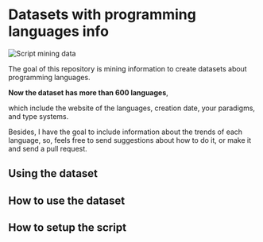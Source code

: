 # Datasets with programming languages info

![Script mining data](/assets/extracting-languages-info.gif)

The goal of this repository is mining information to create datasets about programming languages. 

**Now the dataset has more than 600 languages**, 

which include the website of the languages, creation date, your paradigms, and type systems.

Besides, I have the goal to include information about the trends of each language, so, feels free to send suggestions about how to do it, or make it and send a pull request.

## Using the dataset

## How to use the dataset

## How to setup the script
